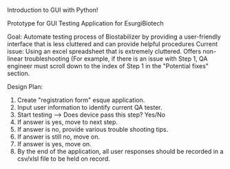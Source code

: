Introduction to GUI with Python!

Prototype for GUI Testing Application for EsurgiBiotech

Goal: Automate testing process of Biostabilizer by providing a user-friendly interface that is less cluttered and can provide helpful procedures
Current issue: Using an excel spreadsheet that is extremely cluttered. Offers non-linear troubleshooting (For example, if there is an issue with Step 1, QA engineer must scroll down to the index of Step 1 in the "Potential fixes" section.

Design Plan:
1. Create "registration form" esque application.
2. Input user information to identify current QA tester.
3. Start testing --> Does device pass this step? Yes/No
4. If answer is yes, move to next step.
5. If answer is no, provide various trouble shooting tips.
6. If answer is still no, move on.
7. If answer is yes, move on.
8. By the end of the application, all user responses should be recorded in a csv/xlsl file to be held on record.
